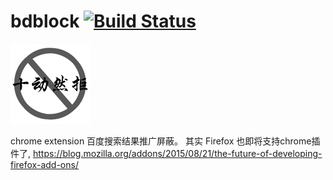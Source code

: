 # bdblock [![Build Status](https://travis-ci.org/xwartz/bdblock.svg)](https://travis-ci.org/xwartz/bdblock)

![fuck baidu](/img/icon_128.png)


chrome extension 百度搜索结果推广屏蔽。
其实 Firefox 也即将支持chrome插件了, https://blog.mozilla.org/addons/2015/08/21/the-future-of-developing-firefox-add-ons/
